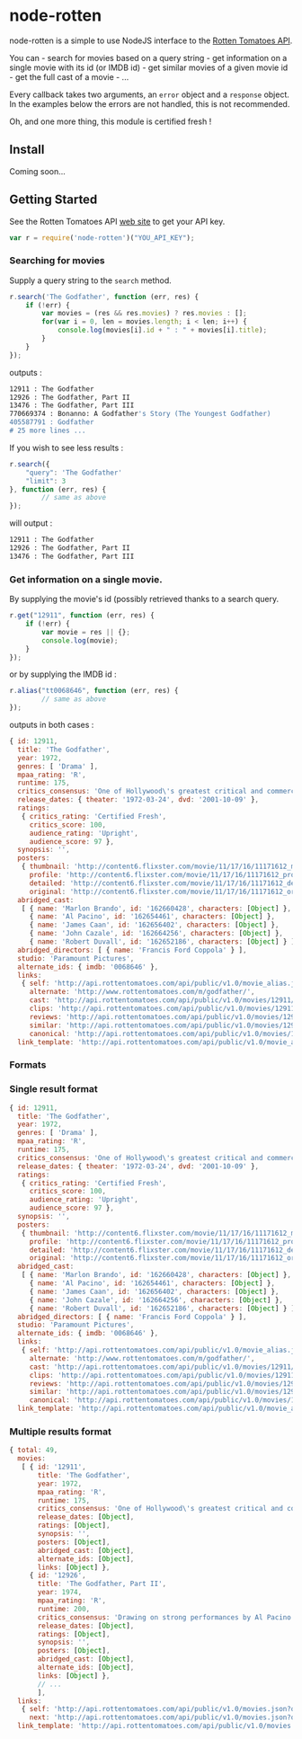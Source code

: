 # node-rotten

node-rotten is a simple to use NodeJS interface to the [Rotten Tomatoes API](http://developer.rottentomatoes.com/).

You can 
    - search for movies based on a query string
    - get information on a single movie with its id (or IMDB id)
    - get similar movies of a given movie id
    - get the full cast of a movie
    - ...
    
Every callback takes two arguments, an `error` object and a `response` object.
In the examples below the errors are not handled, this is not recommended.

Oh, and one more thing, this module is certified fresh !

## Install

Coming soon...

## Getting Started

See the Rotten Tomatoes API [web site](http://developer.rottentomatoes.com/) to get your API key.
```js
var r = require('node-rotten')("YOU_API_KEY");
```

### Searching for movies

Supply a query string to the `search` method.
```js
r.search('The Godfather', function (err, res) {
    if (!err) {
        var movies = (res && res.movies) ? res.movies : [];
        for(var i = 0, len = movies.length; i < len; i++) {
            console.log(movies[i].id + " : " + movies[i].title);
        }
    }
});
```
outputs :
```bash
12911 : The Godfather
12926 : The Godfather, Part II
13476 : The Godfather, Part III
770669374 : Bonanno: A Godfather's Story (The Youngest Godfather)
405587791 : Godfather
# 25 more lines ...
```

If you wish to see less results :
```js
r.search({
    "query": 'The Godfather'
    "limit": 3
}, function (err, res) {
        // same as above
});
```
will output :
```bash
12911 : The Godfather
12926 : The Godfather, Part II
13476 : The Godfather, Part III
```

### Get information on a single movie.

By supplying the movie's id (possibly retrieved thanks to a search query.

```js
r.get("12911", function (err, res) {
    if (!err) {
        var movie = res || {};
        console.log(movie);
    }
});
```
or by supplying the IMDB id :
```js
r.alias("tt0068646", function (err, res) {
        // same as above
});
```
outputs in both cases :
```js
{ id: 12911,
  title: 'The Godfather',
  year: 1972,
  genres: [ 'Drama' ],
  mpaa_rating: 'R',
  runtime: 175,
  critics_consensus: 'One of Hollywood\'s greatest critical and commercial successes, The Godfather gets everything right; not only did the movie transcend expectations, it established new benchmarks for American cinema.',
  release_dates: { theater: '1972-03-24', dvd: '2001-10-09' },
  ratings:
   { critics_rating: 'Certified Fresh',
     critics_score: 100,
     audience_rating: 'Upright',
     audience_score: 97 },
  synopsis: '',
  posters:
   { thumbnail: 'http://content6.flixster.com/movie/11/17/16/11171612_mob.jpg',
     profile: 'http://content6.flixster.com/movie/11/17/16/11171612_pro.jpg',
     detailed: 'http://content6.flixster.com/movie/11/17/16/11171612_det.jpg',
     original: 'http://content6.flixster.com/movie/11/17/16/11171612_ori.jpg' },
  abridged_cast:
   [ { name: 'Marlon Brando', id: '162660428', characters: [Object] },
     { name: 'Al Pacino', id: '162654461', characters: [Object] },
     { name: 'James Caan', id: '162656402', characters: [Object] },
     { name: 'John Cazale', id: '162664256', characters: [Object] },
     { name: 'Robert Duvall', id: '162652186', characters: [Object] } ],
  abridged_directors: [ { name: 'Francis Ford Coppola' } ],
  studio: 'Paramount Pictures',
  alternate_ids: { imdb: '0068646' },
  links:
   { self: 'http://api.rottentomatoes.com/api/public/v1.0/movie_alias.json?type=imdb&id=0068646',
     alternate: 'http://www.rottentomatoes.com/m/godfather/',
     cast: 'http://api.rottentomatoes.com/api/public/v1.0/movies/12911/cast.json',
     clips: 'http://api.rottentomatoes.com/api/public/v1.0/movies/12911/clips.json',
     reviews: 'http://api.rottentomatoes.com/api/public/v1.0/movies/12911/reviews.json',
     similar: 'http://api.rottentomatoes.com/api/public/v1.0/movies/12911/similar.json',
     canonical: 'http://api.rottentomatoes.com/api/public/v1.0/movies/12911.json' },
  link_template: 'http://api.rottentomatoes.com/api/public/v1.0/movie_alias.json?type=imdb&id={alias-id}' }
```
### Formats

### Single result format

```js
{ id: 12911,
  title: 'The Godfather',
  year: 1972,
  genres: [ 'Drama' ],
  mpaa_rating: 'R',
  runtime: 175,
  critics_consensus: 'One of Hollywood\'s greatest critical and commercial successes, The Godfather gets everything right; not only did the movie transcend expectations, it established new benchmarks for American cinema.',
  release_dates: { theater: '1972-03-24', dvd: '2001-10-09' },
  ratings:
   { critics_rating: 'Certified Fresh',
     critics_score: 100,
     audience_rating: 'Upright',
     audience_score: 97 },
  synopsis: '',
  posters:
   { thumbnail: 'http://content6.flixster.com/movie/11/17/16/11171612_mob.jpg',
     profile: 'http://content6.flixster.com/movie/11/17/16/11171612_pro.jpg',
     detailed: 'http://content6.flixster.com/movie/11/17/16/11171612_det.jpg',
     original: 'http://content6.flixster.com/movie/11/17/16/11171612_ori.jpg' },
  abridged_cast:
   [ { name: 'Marlon Brando', id: '162660428', characters: [Object] },
     { name: 'Al Pacino', id: '162654461', characters: [Object] },
     { name: 'James Caan', id: '162656402', characters: [Object] },
     { name: 'John Cazale', id: '162664256', characters: [Object] },
     { name: 'Robert Duvall', id: '162652186', characters: [Object] } ],
  abridged_directors: [ { name: 'Francis Ford Coppola' } ],
  studio: 'Paramount Pictures',
  alternate_ids: { imdb: '0068646' },
  links:
   { self: 'http://api.rottentomatoes.com/api/public/v1.0/movie_alias.json?type=imdb&id=0068646',
     alternate: 'http://www.rottentomatoes.com/m/godfather/',
     cast: 'http://api.rottentomatoes.com/api/public/v1.0/movies/12911/cast.json',
     clips: 'http://api.rottentomatoes.com/api/public/v1.0/movies/12911/clips.json',
     reviews: 'http://api.rottentomatoes.com/api/public/v1.0/movies/12911/reviews.json',
     similar: 'http://api.rottentomatoes.com/api/public/v1.0/movies/12911/similar.json',
     canonical: 'http://api.rottentomatoes.com/api/public/v1.0/movies/12911.json' },
  link_template: 'http://api.rottentomatoes.com/api/public/v1.0/movie_alias.json?type=imdb&id={alias-id}' }
```

### Multiple results format
```js
{ total: 49,
  movies:
   [ { id: '12911',
       title: 'The Godfather',
       year: 1972,
       mpaa_rating: 'R',
       runtime: 175,
       critics_consensus: 'One of Hollywood\'s greatest critical and commercial successes, The Godfather gets everything right; not only did the movie transcend expectations, it established new benchmarks for American cinema.',
       release_dates: [Object],
       ratings: [Object],
       synopsis: '',
       posters: [Object],
       abridged_cast: [Object],
       alternate_ids: [Object],
       links: [Object] },
     { id: '12926',
       title: 'The Godfather, Part II',
       year: 1974,
       mpaa_rating: 'R',
       runtime: 200,
       critics_consensus: 'Drawing on strong performances by Al Pacino and Robert De Niro, Francis Ford Coppola\'s continuation of Mario Puzo\'s Mafia saga set new standards for sequels that have yet to be matched or broken.',
       release_dates: [Object],
       ratings: [Object],
       synopsis: '',
       posters: [Object],
       abridged_cast: [Object],
       alternate_ids: [Object],
       links: [Object] },
       // ...
       ],
  links:
   { self: 'http://api.rottentomatoes.com/api/public/v1.0/movies.json?q=The+Godfather&page_limit=30&page=1',
     next: 'http://api.rottentomatoes.com/api/public/v1.0/movies.json?q=The+Godfather&page_limit=30&page=2' },
  link_template: 'http://api.rottentomatoes.com/api/public/v1.0/movies.json?q={search-term}&page_limit={results-per-page}&page={page-number}' }
```